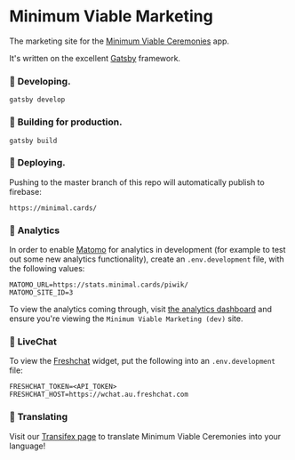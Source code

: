 # Minimum Viable Marketing

The marketing site for the [Minimum Viable Ceremonies](https://github.com/minimum-viable-ceremonies/app) app.

It's written on the excellent [Gatsby](https://www.gatsbyjs.org/) framework.

###  🔧 **Developing.**

```shell
gatsby develop
```

###  🚀 **Building for production.**

```shell
gatsby build
```

### 💫 **Deploying.**

Pushing to the master branch of this repo will automatically publish to firebase:

```
https://minimal.cards/
```

### 👀 **Analytics**

In order to enable [Matomo](https://matomo.org/home/) for analytics in development (for example to test out some new analytics functionality), create an `.env.development` file, with the following values:

```shell
MATOMO_URL=https://stats.minimal.cards/piwik/
MATOMO_SITE_ID=3
```

To view the analytics coming through, visit [the analytics dashboard](https://stats.minimal.cards/piwik/index.php?module=CoreHome&action=index&idSite=1&period=day&date=yesterday#?idSite=3&period=day&date=yesterday&segment=&category=Dashboard_Dashboard&subcategory=1) and ensure you're viewing the `Minimum Viable Marketing (dev)` site.

### 💬 **LiveChat**

To view the [Freshchat](https://www.freshworks.com/live-chat-software/) widget, put the following into an `.env.development` file:

```shell
FRESHCHAT_TOKEN=<API_TOKEN>
FRESHCHAT_HOST=https://wchat.au.freshchat.com
```

### 📖 **Translating**

Visit our [Transifex page](https://www.transifex.com/babble/minimum-viable-ceremonies) to translate Minimum Viable Ceremonies into your language!
